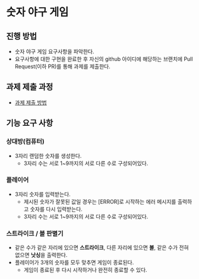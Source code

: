 # 숫자 야구 게임
## 진행 방법
* 숫자 야구 게임 요구사항을 파악한다.
* 요구사항에 대한 구현을 완료한 후 자신의 github 아이디에 해당하는 브랜치에 Pull Request(이하 PR)를 통해 과제를 제출한다.

## 과제 제출 과정
* [과제 제출 방법](https://github.com/next-step/nextstep-docs/tree/master/precourse)

## 기능 요구 사항
### 상대방(컴퓨터)
- 3자리 랜덤한 숫자를 생성한다.
  - 3자리 수는 서로 1~9까지의 서로 다른 수로 구성되어있다.

### 플레이어
- 3자리 숫자를 입력받는다.
    - 제시된 숫자가 잘못된 값일 경우는 [ERROR]로 시작하는 에러 메시지를 출력하고 숫자를 다시 입력받는다.
    - 3자리 수는 서로 1~9까지의 서로 다른 수로 구성되어있다.
### 스트라이크 / 볼 판별기
- 같은 수가 같은 자리에 있으면 **스트라이크**, 다른 자리에 있으면 **볼**, 같은 수가 전혀 없으면 **낫싱**을 출력한다.
- 플레이어가 3개의 숫자를 모두 맞추면 게임이 종료된다.
  - 게임이 종료된 후 다시 시작하거나 완전히 종료할 수 있다.
